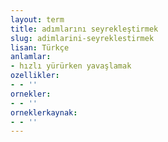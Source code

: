 ```yaml
---
layout: term
title: adımlarını seyrekleştirmek
slug: adimlarini-seyreklestirmek
lisan: Türkçe
anlamlar:
- hızlı yürürken yavaşlamak
ozellikler:
- - ''
ornekler:
- - ''
orneklerkaynak:
- - ''
---
```

